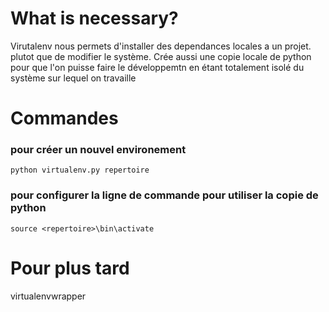 What is necessary?
==================
Virutalenv nous permets d'installer des dependances locales a un projet.
plutot que de modifier le système. Crée aussi une copie locale de python pour que l'on puisse faire le développemtn en étant totalement isolé du système sur lequel on travaille

Commandes
=========
### pour créer un nouvel environement
    python virtualenv.py repertoire
### pour configurer la ligne de commande pour utiliser la copie de python
    source <repertoire>\bin\activate

Pour plus tard
=============
virtualenvwrapper